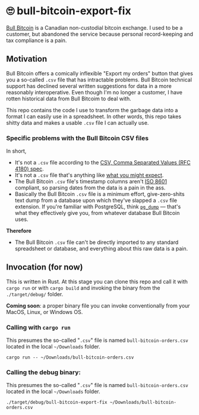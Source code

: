 # 🙄 bull-bitcoin-export-fix

[Bull Bitcoin](https://bullbitcoin.com/) is a Canadian non-custodial bitcoin exchange. I used to be a customer, but abandoned the service because personal record-keeping and tax compliance is a pain.
## Motivation

Bull Bitcoin offers a comically inflexible "Export my orders" button that gives you a so-called `.csv` file that has intractable problems.  Bull Bitcoin technical support has declined several written suggestions for data in a more reasonably interoperative. Even though I'm no longer a customer, I have rotten historical data from Bull Bitcoim to deal with.

This repo contains the code I use to transform the garbage data into a format I can easily use in a spreadsheet.  In other words, this repo takes shitty data and makes a usable `.csv` file I can actually use.

### Specific problems with the Bull Bitcoin CSV files

In short,
* It's not a `.csv` file according to the [CSV, Comma Separated Values (RFC 4180) spec](https://datatracker.ietf.org/doc/html/rfc4180).
* It's not a `.csv` file that's anything like [what you might expect](https://en.wikipedia.org/wiki/Comma-separated_values).
* The Bull Bitcoin `.csv` file's timestamp columns aren't [ISO 8601](https://en.wikipedia.org/wiki/ISO_8601) compliant, so parsing dates from the data is a pain in the ass.
* Basically the Bull Bitcoin `.csv` file is a minimum effort, give-zero-shits text dump from a database upon which they've slapped a `.csv` file extension.  If you're familiar with PostgreSQL, think [`pg_dump`](https://www.postgresql.org/docs/14/app-pgdump.html) — that's what they effectively give you, from whatever database Bull Bitcoin uses.

**Therefore**
* The Bull Bitcoin `.csv` file can't be directly imported to any standard spreadsheet or database, and everything about this raw data is a pain.

## Invocation (for now)

This is written in Rust.  At this stage you can clone this repo and call it with `cargo run` or with `cargo build` and invoking the binary from the `./target/debug/` folder.

**Coming soon**: a proper binary file you can invoke conventionally from your MacOS, Linux, or Windows OS.

### Calling with `cargo run`

This presumes the so-called "`.csv`" file is named `bull-bitcoin-orders.csv` located in the local `~/Downloads` folder.

```
cargo run -- ~/Downloads/bull-bitcoin-orders.csv
```
### Calling the debug binary:

This presumes the so-called "`.csv`" file is named `bull-bitcoin-orders.csv` located in the local `~/Downloads` folder.

```
./target/debug/bull-bitcoin-export-fix ~/Downloads/bull-bitcoin-orders.csv
```